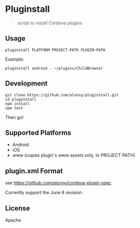 # Pluginstall

> script to install Cordova plugins

## Usage

    pluginstall PLATFORM PROJECT-PATH PLUGIN-PATH

Example:

    pluginstall android . ~/plugins/ChildBrowser

## Development

    git clone https://github.com/alunny/pluginstall.git
    cd pluginstall
    npm install
    npm test

Then go!

## Supported Platforms

* Android
* iOS
* www (copies plugin's www assets only, to PROJECT-PATH)

## plugin.xml Format

see https://github.com/alunny/cordova-plugin-spec

Currently support the June 8 revision.

## License

Apache
